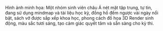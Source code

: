 Hình ảnh minh họa: Một nhóm sinh viên châu Á nét mặt tập trung, tự tin, đang sử dụng mindmap và tài liệu học kỳ, đồng hồ đếm ngược vài ngày nổi bật, sách vở được sắp xếp khoa học, phong cách đồ họa 3D Render sinh động, màu sắc tươi sáng, tạo cảm giác quyết tâm và sẵn sàng cho kỳ thi.